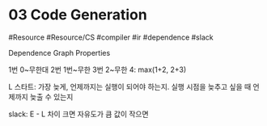 # 03 Code Generation
#Resource #Resource/CS #compiler #ir #dependence #slack



Dependence Graph Properties

1번 0~무한대
2번 1번~무한
3번 2~무한
4:  max(1+2, 2+3)


L 스타트:
가장 늦게, 언제까지는 실행이 되어야 하는지.
실행 시점을 늦추고 싶을 때 언제까지 늦출 수 있는지


slack: E - L 차이
크면 자유도가 큼
값이 작으면 